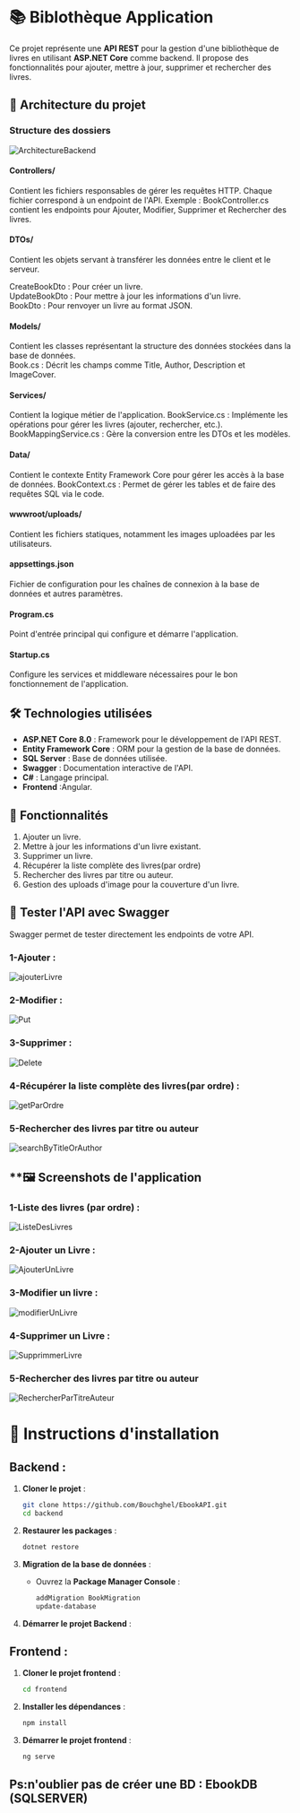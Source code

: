 # 📚 **Biblothèque Application**

Ce projet représente une **API REST** pour la gestion d'une bibliothèque de livres en utilisant **ASP.NET Core** comme backend. Il propose des fonctionnalités pour ajouter, mettre à jour, supprimer et rechercher des livres.


## **📂 Architecture du projet**

### **Structure des dossiers**

![ArchitectureBackend](https://github.com/user-attachments/assets/dcccc07c-7aae-4220-aa1c-d74831678b7a)

#### Controllers/

Contient les fichiers responsables de gérer les requêtes HTTP.
Chaque fichier correspond à un endpoint de l'API.
Exemple : BookController.cs contient les endpoints pour Ajouter, Modifier, Supprimer et Rechercher des livres.
#### DTOs/

Contient les objets servant à transférer les données entre le client et le serveur.  

CreateBookDto : Pour créer un livre.  
UpdateBookDto : Pour mettre à jour les informations d'un livre.  
BookDto : Pour renvoyer un livre au format JSON.  

#### Models/  
  
Contient les classes représentant la structure des données stockées dans la base de données.  
Book.cs : Décrit les champs comme Title, Author, Description et ImageCover.  
  
#### Services/  

Contient la logique métier de l'application.
BookService.cs : Implémente les opérations pour gérer les livres (ajouter, rechercher, etc.).  
BookMappingService.cs : Gère la conversion entre les DTOs et les modèles.  
  
#### Data/

Contient le contexte Entity Framework Core pour gérer les accès à la base de données.
BookContext.cs : Permet de gérer les tables et de faire des requêtes SQL via le code.
  
#### wwwroot/uploads/

Contient les fichiers statiques, notamment les images uploadées par les utilisateurs.
  
#### appsettings.json

Fichier de configuration pour les chaînes de connexion à la base de données et autres paramètres.
  
#### Program.cs

Point d'entrée principal qui configure et démarre l'application.
 
#### Startup.cs

Configure les services et middleware nécessaires pour le bon fonctionnement de l'application.

## **🛠️ Technologies utilisées**

- **ASP.NET Core 8.0** : Framework pour le développement de l'API REST.
- **Entity Framework Core** : ORM pour la gestion de la base de données.
- **SQL Server** : Base de données utilisée.
- **Swagger** : Documentation interactive de l'API.
- **C#** : Langage principal.
- **Frontend** :Angular.

## **🚀 Fonctionnalités**

1. Ajouter un livre.
2. Mettre à jour les informations d'un livre existant.
3. Supprimer un livre.
4. Récupérer la liste complète des livres(par ordre)
5. Rechercher des livres par titre ou auteur.
6. Gestion des uploads d'image pour la couverture d'un livre.

## **🧪 Tester l'API avec Swagger**

Swagger permet de tester directement les endpoints de votre API.  

### 1-Ajouter :  
![ajouterLivre](https://github.com/user-attachments/assets/40226bac-40b7-4749-96bb-a8ef6dbdd67e)  
### 2-Modifier :  
![Put](https://github.com/user-attachments/assets/339b1b0c-1207-4597-a4e6-9a4d000ca620)  
### 3-Supprimer :  
![Delete](https://github.com/user-attachments/assets/9e5de054-043a-4b34-8ef2-ed12f7dda47c)  
### 4-Récupérer la liste complète des livres(par ordre) : 
![getParOrdre](https://github.com/user-attachments/assets/9d620f9a-1005-40c2-8250-16ac7c4065cc)  
### 5-Rechercher des livres par titre ou auteur  
![searchByTitleOrAuthor](https://github.com/user-attachments/assets/56afcd96-1dd7-49ac-988b-8876b6a8d462)  

## **🖼️ Screenshots de l'application
### 1-Liste des livres (par ordre) :  
![ListeDesLivres](https://github.com/user-attachments/assets/e7ba2b11-fa21-4421-b8e9-2d7fae12a2f6)  
### 2-Ajouter un Livre :  
![AjouterUnLivre](https://github.com/user-attachments/assets/df008830-bcf7-4286-8bf7-8c634edcfd6e)  
### 3-Modifier un livre :  
![modifierUnLivre](https://github.com/user-attachments/assets/7304d239-8214-4ba5-8ed8-d9546c2a78b5)  
### 4-Supprimer un Livre :  
![SupprimmerLivre](https://github.com/user-attachments/assets/e95e135f-a1d2-4284-bc78-ff8019a32647)  
### 5-Rechercher des livres par titre ou auteur 
![RechercherParTitreAuteur](https://github.com/user-attachments/assets/1f41b13d-41e0-4b9f-80ec-220fb70d56f1)  

# 🚀 Instructions d'installation

## Backend : 

1. **Cloner le projet** :
    ```bash
    git clone https://github.com/Bouchghel/EbookAPI.git
    cd backend
    ```

2. **Restaurer les packages** :
    ```bash
    dotnet restore
    ```

3. **Migration de la base de données** :
    - Ouvrez la **Package Manager Console** :
      ```bash
      addMigration BookMigration
      update-database  
      ```

4. **Démarrer le projet Backend** :

## Frontend :

1. **Cloner le projet frontend** :
    ```bash
    cd frontend
    ```

2. **Installer les dépendances** :
    ```bash
    npm install
    ```

3. **Démarrer le projet frontend** :
    ```bash
    ng serve
    ```

## Ps:n'oublier pas de créer une BD : EbookDB (SQLSERVER)


